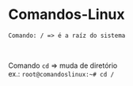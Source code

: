 # Comandos-Linux

```
Comando: / => é a raíz do sistema
```
<br>

Comando `cd` => muda de diretório<br>
ex.: ```root@comandoslinux:~# cd /```
<br>

